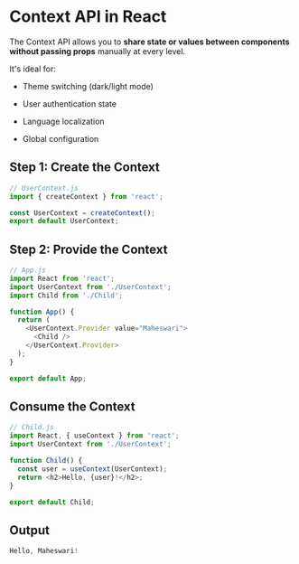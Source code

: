 # Context API in React

The Context API allows you to **share state or values between components without passing props** manually at every level.

It's ideal for:

 - Theme switching (dark/light mode)

- User authentication state

- Language localization

- Global configuration

## Step 1: Create the Context

```js
// UserContext.js
import { createContext } from 'react';

const UserContext = createContext();
export default UserContext;
```

## Step 2: Provide the Context

```js
// App.js
import React from 'react';
import UserContext from './UserContext';
import Child from './Child';

function App() {
  return (
    <UserContext.Provider value="Maheswari">
      <Child />
    </UserContext.Provider>
  );
}

export default App;
```

## Consume the Context

```js
// Child.js
import React, { useContext } from 'react';
import UserContext from './UserContext';

function Child() {
  const user = useContext(UserContext);
  return <h2>Hello, {user}!</h2>;
}

export default Child;
```

## Output
```js
Hello, Maheswari!
```